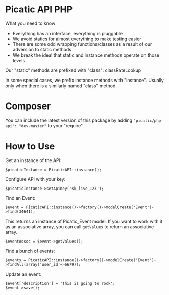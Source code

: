 Picatic API PHP
===============

What you need to know

* Everything has an interface, everything is pluggable
* We avoid statics for almost everything to make testing easier
* There are some odd wrapping functions/classes as a result of our adversion to static methods
* We break the ideal that static and instance methods operate on those levels.

Our "static" methods are prefixed with "class": classRateLookup

In some special cases, we prefix instance methods with "instance". Usually only when there is a similarly named "class" method.

Composer
========

You can include the latest version of this package by adding `"picatic/php-api": "dev-master"` to your "require".

How to Use
==========

Get an instance of the API:

```
$picaticInstance = PicaticAPI::instance();
```

Configure API with your key:

```
$picaticInstance->setApiKey('sk_live_123');
```

Find an Event:

```
$event = PicaticAPI::instance()->factory()->modelCreate('Event')->find(34641);
```

This returns an instance of Picatic_Event model. If you want to work with it as an associative array, you can call `getValues` to return an associative array.

```
$eventAssoc = $event->getValues();
```

Find a bunch of events:

```
$events = PicaticAPI::instance()->factory()->modelCreate('Event')->findAll(array('user_id'=>6679));
```

Update an event:

```
$event['description'] = 'This is going to rock';
$event->save();
```

